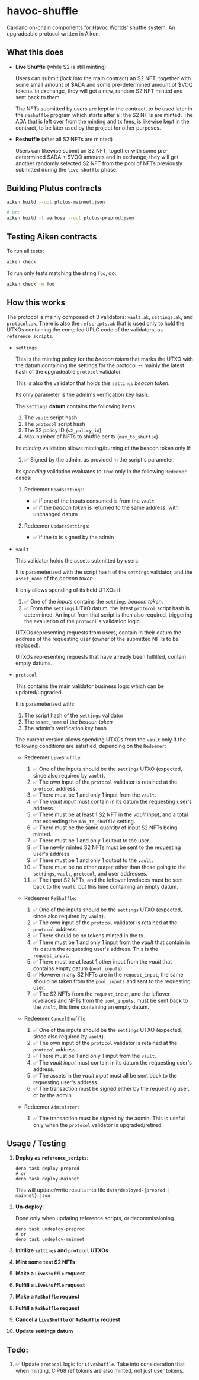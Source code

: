 # havoc-shuffle

Cardano on-chain components for [Havoc Worlds](https://havocworlds.io)' shuffle system. An upgradeable protocol written in
Aiken.

## What this does

- **Live Shuffle** (while S2 is still minting)

  Users can submit (lock into the main contract) an S2 NFT, together with some small amount of $ADA and some pre-determined
  amount of $VOQ tokens. In exchange, they will get a new, random S2 NFT minted and sent back to them.

  The NFTs submitted by users are kept in the contract, to be used later in the `reshuffle` program which starts after all the
  S2 NFTs are minted. The ADA that is left over from the minting and tx fees, is likewise kept in the contract, to be later used
  by the project for other purposes.

- **Reshuffle** (after all S2 NFTs are minted)

  Users can likewise submit an S2 NFT, together with some pre-deterrmined $ADA + $VOQ amounts and in exchange, they will get
  another randomly selected S2 NFT from the pool of NFTs previously submitted during the `live shuffle` phase.

## Building Plutus contracts

```sh
aiken build --out plutus-mainnet.json

# or:
aiken build -t verbose --out plutus-preprod.json
```

## Testing Aiken contracts

To run all tests:

```sh
aiken check
```

To run only tests matching the string `foo`, do:

```sh
aiken check -m foo
```

## How this works

The protocol is mainly composed of 3 validators: `vault.ak`, `settings.ak`, and `protocol.ak`. There is also the `refscripts.ak`
that is used only to hold the UTXOs containing the compiled UPLC code of the validators, as `reference_scripts`.

- `settings`

  This is the minting policy for the _beacon token_ that marks the UTXO with the datum containing the settings for the protocol
  -- mainly the latest hash of the upgradeable `protocol` validator.

  This is also the validator that holds this `settings` _beacon token_.

  Its only parameter is the admin's verification key hash.

  The `settings` **datum** contains the following items:

  1. The `vault` script hash
  1. The `protocol` script hash
  1. The S2 policy ID (`s2_policy_id`)
  1. Max number of NFTs to shuffle per tx (`max_to_shuffle`)

  Its _minting_ validation allows minting/burning of the beacon token only if:

  1. ✅ Signed by the admin, as provided in the script's parameter.

  Its _spending_ validation evaluates to `True` only in the following `Redeemer` cases:

  1. Redeemer `ReadSettings`:
     - ✅ if one of the inputs consumed is from the `vault`
     - ✅ if the _beacon token_ is returned to the same address, with unchanged datum

  1. Redeemer `UpdateSettings`:
     - ✅ if the tx is signed by the admin

- `vault`

  This validator holds the assets submitted by users.

  It is parameterized with the script hash of the `settings` validator, and the `asset_name` of the _beacon token_.

  It only allows spending of its held UTXOs if:

  1. ✅ One of the _inputs_ contains the `settings` _beacon token_.
  1. ✅ From the `settings` UTXO datum, the latest `protocol` script hash is determined. An input from that script is then also
     required, triggering the evaluation of the `protocol`'s validation logic.

  UTXOs representing requests from users, contain in their datum the address of the requesting user (owner of the submitted NFTs
  to be replaced).

  UTXOs representing requests that have already been fulfilled, contain empty datums.

- `protocol`

  This contains the main validator business logic which can be updated/upgraded.

  It is parameterized with:

  1. The script hash of the `settings` validator
  1. The `asset_name` of the _beacon token_
  1. The admin's verification key hash

  The current version allows spending UTXOs from the `vault` only if the following conditions are satisfied, depending on the
  `Redeemer`:

  - Redeemer `LiveShuffle`:

    1. ✅ One of the inputs should be the `settings` UTXO (expected, since also required by `vault`).
    1. ✅ The own input of the `protocol` validator is retained at the `protocol` address.
    1. ✅ There must be 1 and only 1 input from the `vault`.
    1. ✅ The _vault input_ must contain in its datum the requesting user's address.
    1. ✅ There must be at least 1 S2 NFT in the _vault input_, and a total not exceeding the `max_to_shuffle` setting.
    1. ✅ There must be the same quantity of input S2 NFTs being minted.
    1. ✅ There must be 1 and only 1 output to the user.
    1. ✅ The newly minted S2 NFTs must be sent to the requesting user's address.
    1. ✅ There must be 1 and only 1 output to the `vault`.
    1. ✅ There must be no other output other than those going to the `settings`, `vault`, `protocol`, and user addresses.
    1. ✅ The input S2 NFTs, and the leftover lovelaces must be sent back to the `vault`, but this time containing an empty
       datum.

  - Redeemer `ReShuffle`:

    1. ✅ One of the inputs should be the `settings` UTXO (expected, since also required by `vault`).
    1. ✅ The own input of the `protocol` validator is retained at the `protocol` address.
    1. ✅ There should be no tokens minted in the tx.
    1. ✅ There must be 1 and only 1 input from the _vault_ that contain in its datum the requesting user's address. This is the
       `request_input`.
    1. ✅ There must be at least 1 other input from the _vault_ that contains empty datum (`pool_inputs`).
    1. ✅ However many S2 NFTs are in the `request_input`, the same should be taken from the `pool_inputs` and sent to the
       requesting user.
    1. ✅ The S2 NFTs from the `request_input`, and the leftover lovelaces and NFTs from the `pool_inputs`, must be sent back to
       the `vault`, this time containing an empty datum.

  - Redeemer `CancelShuffle`:

    1. ✅ One of the inputs should be the `settings` UTXO (expected, since also required by `vault`).
    1. ✅ The own input of the `protocol` validator is retained at the `protocol` address.
    1. ✅ There must be 1 and only 1 input from the `vault`.
    1. ✅ The _vault input_ must contain in its datum the requesting user's address.
    1. ✅ The assets in the _vault input_ must all be sent back to the requesting user's address.
    1. ✅ The transaction must be signed either by the requesting user, or by the admin.

  - Redeemer `Administer`:

    1. ✅ The transaction must be signed by the admin. This is useful only when the `protocol` validator is upgraded/retired.


## Usage / Testing

1. **Deploy as `reference_scripts`**:

    ```shell
    deno task deploy-preprod
    # or
    deno task deploy-mainnet
    ```

    This will update/write results into file `data/deployed-{preprod | mainnet}.json`

1. **Un-deploy**:

    Done only when updating reference scripts, or decommissioning.

    ```shell
    deno task undeploy-preprod
    # or
    deno task undeploy-mainnet
    ```

1. **Initilize `settings` and `protocol` UTXOs**
1. **Mint some test S2 NFTs**
1. **Make a `LiveShuffle` request**
1. **Fulfill a `LiveShuffle` request**
1. **Make a `ReShuffle` request**
1. **Fulfill a `ReShuffle` request**
1. **Cancel a `LiveShuffle` or `ReShuffle` request**
1. **Update settings datum**



## Todo:

1. ✅ Update `protocol` logic for `LiveShuffle`. Take into consideration that when minting, CIP68 ref tokens are also minted, not just user tokens.